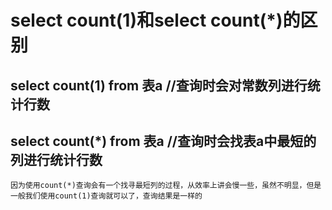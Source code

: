 # select count(1)和select count(*)的区别
## select count(1) from 表a //查询时会对常数列进行统计行数
## select count(*) from 表a //查询时会找表a中最短的列进行统计行数

    因为使用count(*)查询会有一个找寻最短列的过程，从效率上讲会慢一些，虽然不明显，但是
    一般我们使用count(1)查询就可以了，查询结果是一样的